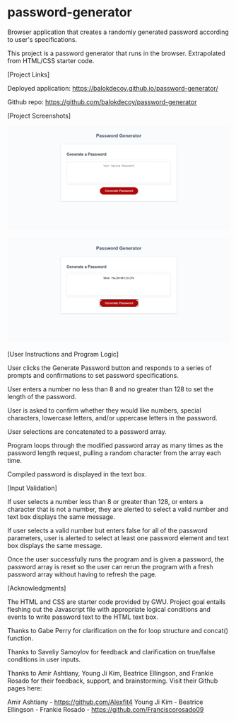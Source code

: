 # password-generator
Browser application that creates a randomly generated password according to user's specifications.

This project is a password generator that runs in the browser. Extrapolated from HTML/CSS starter code.


[Project Links]

Deployed application: https://balokdecoy.github.io/password-generator/ 

Github repo: https://github.com/balokdecoy/password-generator 


[Project Screenshots]

![Password Generator initial](./assets/screenshots/password-generator-clean.png)

![Password Generator run](./assets/screenshots/password-generator-run.png)


[User Instructions and Program Logic]

User clicks the Generate Password button and responds to a series of prompts and confirmations to set password specifications. 

User enters a number no less than 8 and no greater than 128 to set the length of the password. 

User is asked to confirm whether they would like numbers, special characters, lowercase letters, and/or uppercase letters in the password. 

User selections are concatenated to a password array. 

Program loops through the modified password array as many times as the password length request, pulling a random character from the array each time. 

Compiled password is displayed in the text box. 


[Input Validation]

If user selects a number less than 8 or greater than 128, or enters a character that is not a number, they are alerted to select a valid number and text box displays the same message. 

If user selects a valid number but enters false for all of the password parameters, user is alerted to select at least one password element and text box displays the same message.

Once the user successfully runs the program and is given a password, the password array is reset so the user can rerun the program with a fresh password array without having to refresh the page. 

[Acknowledgments]

The HTML and CSS are starter code provided by GWU. Project goal entails fleshing out the Javascript file with appropriate logical conditions and events to write password text to the HTML text box. 

Thanks to Gabe Perry for clarification on the for loop structure and concat() function. 

Thanks to Saveliy Samoylov for feedback and clarification on true/false conditions in user inputs. 

Thanks to Amir Ashtiany, Young Ji Kim, Beatrice Ellingson, and Frankie Rosado for their feedback, support, and brainstorming. Visit their Github pages here: 

Amir Ashtiany - https://github.com/Alexfit4 
Young Ji Kim - 
Beatrice Ellingson - 
Frankie Rosado - https://github.com/Franciscorosado09  